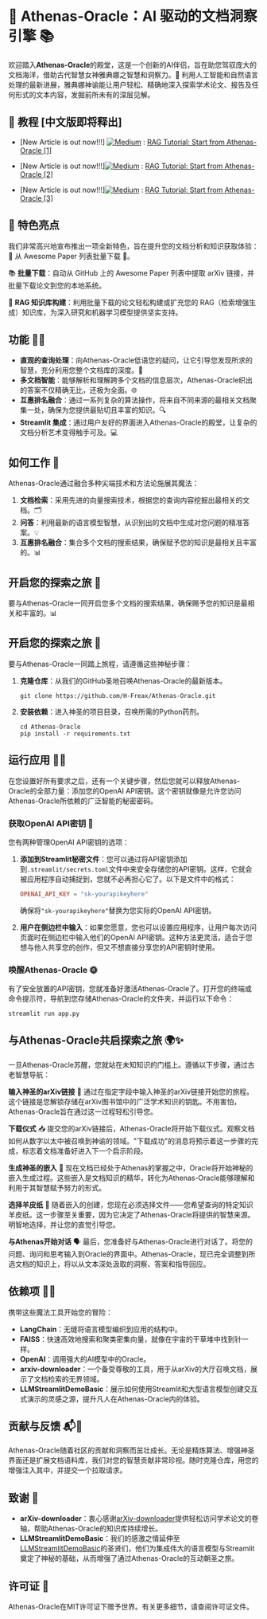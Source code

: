 # 🌌 Athenas-Oracle：AI 驱动的文档洞察引擎 📚

欢迎踏入**Athenas-Oracle**的殿堂，这是一个创新的AI伴侣，旨在助您驾驭庞大的文档海洋，借助古代智慧女神雅典娜之智慧和洞察力。🌟 利用人工智能和自然语言处理的最新进展，雅典娜神谕能让用户轻松、精确地深入探索学术论文、报告及任何形式的文本内容，发掘前所未有的深层见解。

## 📜 教程 [中文版即将释出]

- [New Article is out now!!!] [![Medium](https://img.shields.io/badge/Medium-12100E?style=&logo=medium&logoColor=white)](https://medium.com/@limyoonaxi) : [RAG Tutorial: Start from Athenas-Oracle [1]](https://medium.com/@limyoonaxi/rag-tutorial-start-from-athenas-oracle-1-fb9c7b77b0f1)

- [New Article is out now!!!][![Medium](https://img.shields.io/badge/Medium-12100E?style=&logo=medium&logoColor=white)](https://medium.com/@limyoonaxi) : [RAG Tutorial: Start from Athenas-Oracle [2]](https://medium.com/@limyoonaxi/rag-tutorial-start-from-athenas-oracle-2-feda0b528588)

- [New Article is out now!!!][![Medium](https://img.shields.io/badge/Medium-12100E?style=&logo=medium&logoColor=white)](https://medium.com/@limyoonaxi) : [RAG Tutorial: Start from Athenas-Oracle [3]](https://medium.com/@limyoonaxi/rag-tutorial-start-from-athenas-oracle-3-1e48876f9c01)


## 🎉 特色亮点
我们非常高兴地宣布推出一项全新特色，旨在提升您的文档分析和知识获取体验：🚀 从 Awesome Paper 列表批量下载 🚀。

📚 **批量下载**：自动从 GitHub 上的 Awesome Paper 列表中提取 arXiv 链接，并批量下载论文到您的本地系统。

🔧 **RAG 知识库构建**：利用批量下载的论文轻松构建或扩充您的 RAG（检索增强生成）知识库，为深入研究和机器学习模型提供坚实支持。

## 功能 🚀✨

- **直观的查询处理**：向Athenas-Oracle低语您的疑问，让它引导您发现所求的智慧，充分利用您整个文档库的深度。📖
- **多文档智能**：能够解析和理解跨多个文档的信息层次，Athenas-Oracle织出的答案不仅精确无比，还极为全面。🌐
- **互惠排名融合**：通过一系列复杂的算法操作，将来自不同来源的最相关文档聚集一处，确保为您提供最贴切且丰富的知识。🔍
- **Streamlit 集成**：通过用户友好的界面进入Athenas-Oracle的殿堂，让复杂的文档分析艺术变得触手可及。💻

## 如何工作 🔮

Athenas-Oracle通过融合多种尖端技术和方法论施展其魔法：

1. **文档检索**：采用先进的向量搜索技术，根据您的查询内容挖掘出最相关的文档。🗂️
2. **问答**：利用最新的语言模型智慧，从识别出的文档中生成对您问题的精准答案。💡
3. **互惠排名融合**：集合多个文档的搜索结果，确保赋予您的知识是最相关且丰富的。📊

## 开启您的探索之旅 🌟

要与Athenas-Oracle一同开启您多个文档的搜索结果，确保赐予您的知识是最相关和丰富的。📊

## 开启您的探索之旅 🌟

要与Athenas-Oracle一同踏上旅程，请遵循这些神秘步骤：

1. **克隆仓库**：从我们的GitHub圣地召唤Athenas-Oracle的最新版本。
   ```
   git clone https://github.com/H-Freax/Athenas-Oracle.git
   ```
2. **安装依赖**：进入神圣的项目目录，召唤所需的Python药剂。
   ```
   cd Athenas-Oracle
   pip install -r requirements.txt
   ```

## 运行应用 🚴‍♂️

在您设置好所有要求之后，还有一个关键步骤，然后您就可以释放Athenas-Oracle的全部力量：添加您的OpenAI API密钥。这个密钥就像是允许您访问Athenas-Oracle所依赖的广泛智能的秘密密码。

### 获取OpenAI API密钥 🔑

您有两种管理OpenAI API密钥的选项：

1. **添加到Streamlit秘密文件**：您可以通过将API密钥添加到`.streamlit/secrets.toml`文件中来安全存储您的API密钥。这样，它就会被应用程序自动捕捉到，您就不必再担心它了。以下是文件中的格式：

   ```toml
   OPENAI_API_KEY = "sk-yourapikeyhere"
   ```

   确保将`"sk-yourapikeyhere"`替换为您实际的OpenAI API密钥。

2. **用户在侧边栏中输入**：如果您愿意，您也可以设置应用程序，让用户每次访问页面时在侧边栏中输入他们的OpenAI API密钥。这种方法更灵活，适合于您想与他人共享您的创作，但又不想直接分享您的API密钥时使用。

### 唤醒Athenas-Oracle 🌞

有了安全放置的API密钥，您就准备好激活Athenas-Oracle了。打开您的终端或命令提示符，导航到您存储Athenas-Oracle的文件夹，并运行以下命令：

```bash
streamlit run app.py
```

## 与Athenas-Oracle共启探索之旅 🌍✨
一旦Athenas-Oracle苏醒，您就站在未知知识的门槛上。遵循以下步骤，通过古老智慧导航：

**输入神圣的arXiv链接** 🔗
通过在指定字段中输入神圣的arXiv链接开始您的旅程。这个链接是您解锁存储在arXiv图书馆中的广泛学术知识的钥匙。不用害怕，Athenas-Oracle旨在通过这一过程轻松引导您。

**下载仪式** 📥
提交您的arXiv链接后，Athenas-Oracle将开始下载仪式。观察文档如何从数字以太中被召唤到神谕的领域。"下载成功"的消息将预示着这一步骤的完成，标志着文档准备好进入下一个启示阶段。

**生成神圣的嵌入** 🔮
现在文档已经处于Athenas的掌握之中，Oracle将开始神秘的嵌入生成过程。这些嵌入是文档知识的精华，转化为Athenas-Oracle能够理解和利用于其智慧赋予努力的形式。

**选择羊皮纸** 📜
随着嵌入的创建，您现在必须选择文件——您希望查询的特定知识羊皮纸。这一步骤至关重要，因为它决定了Athenas-Oracle将提供的智慧来源。明智地选择，并让您的直觉引导您。

**与Athenas开始对话** 🗣️
最后，您准备好与Athenas-Oracle进行对话了。将您的问题、询问和思考输入到Oracle的界面中。Athenas-Oracle，现已完全调整到所选文档的知识上，将以从文本深处汲取的洞察、答案和指导回应。

## 依赖项 📜🔗

携带这些魔法工具开始您的冒险：

- **LangChain**：无缝将语言模型编织到应用的结构中。
- **FAISS**：快速高效地搜索和聚类密集向量，就像在宇宙的干草堆中找到针一样。
- **OpenAI**：调用强大的AI模型中的Oracle。
- **arxiv-downloader**：一个备受尊敬的工具，用于从arXiv的大厅召唤文档，展示了文档检索的无界领域。
- **LLMStreamlitDemoBasic**：展示如何使用Streamlit和大型语言模型创建交互式演示的灵感之源，提升凡人在Athenas-Oracle内的体验。

## 贡献与反馈 📬🤝

Athenas-Oracle随着社区的贡献和洞察而茁壮成长。无论是精炼算法、增强神圣界面还是扩展文档语料库，我们对您的智慧贡献非常珍视。随时克隆仓库，用您的增强注入其中，并提交一个拉取请求。

## 致谢 🌺

- **arXiv-downloader**：衷心感谢[arXiv-downloader](https://github.com/braun-steven/arxiv-downloader)提供轻松访问学术论文的卷轴，帮助Athenas-Oracle的知识库持续增长。
- **LLMStreamlitDemoBasic**：我们的感激之情延伸至[LLMStreamlitDemoBasic](https://github.com/nimamahmoudi/LLMStreamlitDemoBasic)的圣贤们，他们为集成伟大的语言模型与Streamlit奠定了神秘的基础，从而增强了通过Athenas-Oracle的互动朝圣之旅。

## 许可证 📖

Athenas-Oracle在MIT许可证下赠予世界。有关更多细节，请查阅许可证文件。
